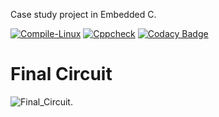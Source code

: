 Case study project in Embedded C.

[![Compile-Linux](https://github.com/Suhas-L/EMBEDDED-C/actions/workflows/compile.yml/badge.svg)](https://github.com/Suhas-L/EMBEDDED-C/actions/workflows/compile.yml)
[![Cppcheck](https://github.com/Suhas-L/EMBEDDED-C/actions/workflows/code.yml/badge.svg)](https://github.com/Suhas-L/EMBEDDED-C/actions/workflows/code.yml)
[![Codacy Badge](https://app.codacy.com/project/badge/Grade/f4617635aed447618a55efb87a047a6f)](https://www.codacy.com/gh/Suhas-L/EMBEDDED-C/dashboard?utm_source=github.com&amp;utm_medium=referral&amp;utm_content=Suhas-L/EMBEDDED-C&amp;utm_campaign=Badge_Grade)
# Final Circuit
![Final_Circuit](https://user-images.githubusercontent.com/80452069/116545386-fa10b500-a90d-11eb-9ed0-1418110ac824.PNG).
